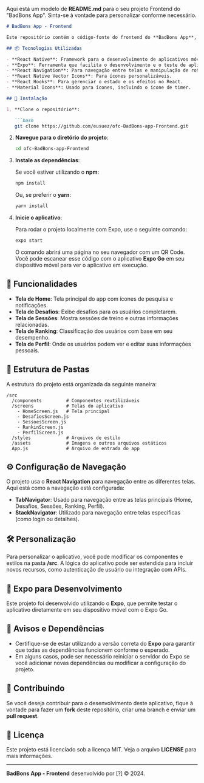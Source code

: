Aqui está um modelo de **README.md** para o seu projeto Frontend do "BadBons App". Sinta-se à vontade para personalizar conforme necessário.

```markdown
# BadBons App - Frontend

Este repositório contém o código-fonte do frontend do **BadBons App**, desenvolvido com **React Native** e **Expo**. O aplicativo é parte de uma plataforma para gerenciar treinos, desafios e interação com os usuários.

## 📦 Tecnologias Utilizadas

- **React Native**: Framework para o desenvolvimento de aplicativos móveis nativos.
- **Expo**: Ferramenta que facilita o desenvolvimento e o teste de aplicativos React Native.
- **React Navigation**: Para navegação entre telas e manipulação de rotas.
- **React Native Vector Icons**: Para ícones personalizáveis.
- **React Hooks**: Para gerenciar o estado e os efeitos no React.
- **Material Icons**: Usado para ícones, incluindo o ícone de timer.

## 🚀 Instalação

1. **Clone o repositório**:

   ```bash
   git clone https://github.com/eusuez/ofc-BadBons-app-Frontend.git
   ```

2. **Navegue para o diretório do projeto**:

   ```bash
   cd ofc-BadBons-app-Frontend
   ```

3. **Instale as dependências**:

   Se você estiver utilizando o **npm**:

   ```bash
   npm install
   ```

   Ou, se preferir o **yarn**:

   ```bash
   yarn install
   ```

4. **Inicie o aplicativo**:

   Para rodar o projeto localmente com Expo, use o seguinte comando:

   ```bash
   expo start
   ```

   O comando abrirá uma página no seu navegador com um QR Code. Você pode escanear esse código com o aplicativo **Expo Go** em seu dispositivo móvel para ver o aplicativo em execução.

## 📱 Funcionalidades

- **Tela de Home**: Tela principal do app com ícones de pesquisa e notificações.
- **Tela de Desafios**: Exibe desafios para os usuários completarem.
- **Tela de Sessões**: Mostra sessões de treino e outras informações relacionadas.
- **Tela de Ranking**: Classificação dos usuários com base em seu desempenho.
- **Tela de Perfil**: Onde os usuários podem ver e editar suas informações pessoais.

## 📂 Estrutura de Pastas

A estrutura do projeto está organizada da seguinte maneira:

```
/src
  /components         # Componentes reutilizáveis
  /screens            # Telas do aplicativo
    - HomeScreen.js   # Tela principal
    - DesafiosScreen.js
    - SessoesScreen.js
    - RankinScreen.js
    - PerfilScreen.js
  /styles             # Arquivos de estilo
  /assets             # Imagens e outros arquivos estáticos
  App.js              # Arquivo de entrada do app
```

## ⚙️ Configuração de Navegação

O projeto usa o **React Navigation** para navegação entre as diferentes telas. Aqui está como a navegação está configurada:

- **TabNavigator**: Usado para navegação entre as telas principais (Home, Desafios, Sessões, Ranking, Perfil).
- **StackNavigator**: Utilizado para navegação entre telas específicas (como login ou detalhes).

## 🛠️ Personalização

Para personalizar o aplicativo, você pode modificar os componentes e estilos na pasta **/src**. A lógica do aplicativo pode ser estendida para incluir novos recursos, como autenticação de usuário ou integração com APIs.

## 📱 Expo para Desenvolvimento

Este projeto foi desenvolvido utilizando o **Expo**, que permite testar o aplicativo diretamente em seu dispositivo móvel com o Expo Go.

## 🚨 Avisos e Dependências

- Certifique-se de estar utilizando a versão correta do **Expo** para garantir que todas as dependências funcionem conforme o esperado.
- Em alguns casos, pode ser necessário reiniciar o servidor do Expo se você adicionar novas dependências ou modificar a configuração do projeto.

## 📖 Contribuindo

Se você deseja contribuir para o desenvolvimento deste aplicativo, fique à vontade para fazer um **fork** deste repositório, criar uma branch e enviar um **pull request**.

## 📝 Licença

Este projeto está licenciado sob a licença MIT. Veja o arquivo **LICENSE** para mais informações.

---

**BadBons App - Frontend** desenvolvido por [?] © 2024.
```
